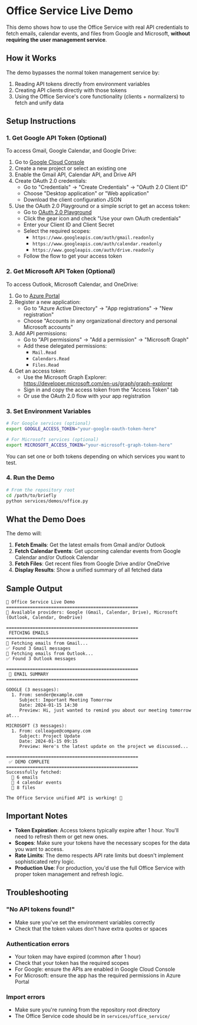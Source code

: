 # Office Service Live Demo

This demo shows how to use the Office Service with real API credentials to fetch emails, calendar events, and files from Google and Microsoft, **without requiring the user management service**.

## How it Works

The demo bypasses the normal token management service by:
1. Reading API tokens directly from environment variables
2. Creating API clients directly with those tokens
3. Using the Office Service's core functionality (clients + normalizers) to fetch and unify data

## Setup Instructions

### 1. Get Google API Token (Optional)

To access Gmail, Google Calendar, and Google Drive:

1. Go to [Google Cloud Console](https://console.cloud.google.com/)
2. Create a new project or select an existing one
3. Enable the Gmail API, Calendar API, and Drive API
4. Create OAuth 2.0 credentials:
   - Go to "Credentials" → "Create Credentials" → "OAuth 2.0 Client ID"
   - Choose "Desktop application" or "Web application"
   - Download the client configuration JSON
5. Use the OAuth 2.0 Playground or a simple script to get an access token:
   - Go to [OAuth 2.0 Playground](https://developers.google.com/oauthplayground/)
   - Click the gear icon and check "Use your own OAuth credentials"
   - Enter your Client ID and Client Secret
   - Select the required scopes:
     - `https://www.googleapis.com/auth/gmail.readonly`
     - `https://www.googleapis.com/auth/calendar.readonly`
     - `https://www.googleapis.com/auth/drive.readonly`
   - Follow the flow to get your access token

### 2. Get Microsoft API Token (Optional)

To access Outlook, Microsoft Calendar, and OneDrive:

1. Go to [Azure Portal](https://portal.azure.com/)
2. Register a new application:
   - Go to "Azure Active Directory" → "App registrations" → "New registration"
   - Choose "Accounts in any organizational directory and personal Microsoft accounts"
3. Add API permissions:
   - Go to "API permissions" → "Add a permission" → "Microsoft Graph"
   - Add these delegated permissions:
     - `Mail.Read`
     - `Calendars.Read`
     - `Files.Read`
4. Get an access token:
   - Use the Microsoft Graph Explorer: https://developer.microsoft.com/en-us/graph/graph-explorer
   - Sign in and copy the access token from the "Access Token" tab
   - Or use the OAuth 2.0 flow with your app registration

### 3. Set Environment Variables

```bash
# For Google services (optional)
export GOOGLE_ACCESS_TOKEN="your-google-oauth-token-here"

# For Microsoft services (optional)
export MICROSOFT_ACCESS_TOKEN="your-microsoft-graph-token-here"
```

You can set one or both tokens depending on which services you want to test.

### 4. Run the Demo

```bash
# From the repository root
cd /path/to/briefly
python services/demos/office.py
```

## What the Demo Does

The demo will:

1. **Fetch Emails**: Get the latest emails from Gmail and/or Outlook
2. **Fetch Calendar Events**: Get upcoming calendar events from Google Calendar and/or Outlook Calendar
3. **Fetch Files**: Get recent files from Google Drive and/or OneDrive
4. **Display Results**: Show a unified summary of all fetched data

## Sample Output

```
🚀 Office Service Live Demo
==================================================
🔑 Available providers: Google (Gmail, Calendar, Drive), Microsoft (Outlook, Calendar, OneDrive)

==================================================
 FETCHING EMAILS
==================================================
📧 Fetching emails from Gmail...
✅ Found 3 Gmail messages
📧 Fetching emails from Outlook...
✅ Found 3 Outlook messages

==================================================
 📧 EMAIL SUMMARY
==================================================

GOOGLE (3 messages):
  1. From: sender@example.com
     Subject: Important Meeting Tomorrow
     Date: 2024-01-15 14:30
     Preview: Hi, just wanted to remind you about our meeting tomorrow at...

MICROSOFT (3 messages):
  1. From: colleague@company.com
     Subject: Project Update
     Date: 2024-01-15 09:15
     Preview: Here's the latest update on the project we discussed...

==================================================
 ✅ DEMO COMPLETE
==================================================
Successfully fetched:
  📧 6 emails
  📅 4 calendar events
  📁 8 files

The Office Service unified API is working! 🎉
```

## Important Notes

- **Token Expiration**: Access tokens typically expire after 1 hour. You'll need to refresh them or get new ones.
- **Scopes**: Make sure your tokens have the necessary scopes for the data you want to access.
- **Rate Limits**: The demo respects API rate limits but doesn't implement sophisticated retry logic.
- **Production Use**: For production, you'd use the full Office Service with proper token management and refresh logic.

## Troubleshooting

### "No API tokens found!"
- Make sure you've set the environment variables correctly
- Check that the token values don't have extra quotes or spaces

### Authentication errors
- Your token may have expired (common after 1 hour)
- Check that your token has the required scopes
- For Google: ensure the APIs are enabled in Google Cloud Console
- For Microsoft: ensure the app has the required permissions in Azure Portal

### Import errors
- Make sure you're running from the repository root directory
- The Office Service code should be in `services/office_service/` 
